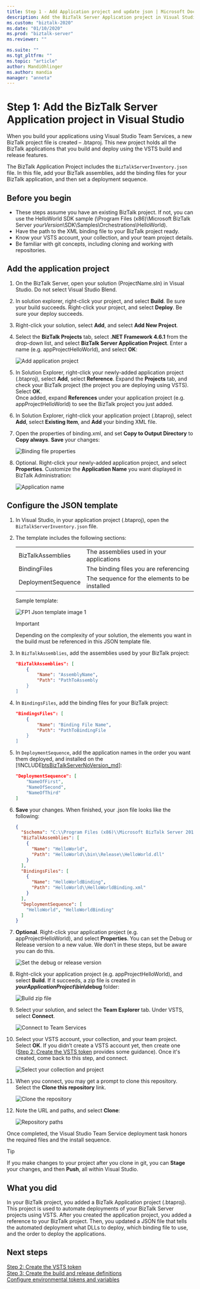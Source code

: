 ```yaml
---
title: Step 1 - Add Application project and update json | Microsoft Docs
description: Add the BizTalk Server Application project in Visual Studio, and update the BizTalkServerInventory.json file with the DLLs, binding files, and deployment sequence of your applications - Visual Studio Team Services
ms.custom: "biztalk-2020"
ms.date: "01/10/2020"
ms.prod: "biztalk-server"
ms.reviewer: ""

ms.suite: ""
ms.tgt_pltfrm: ""
ms.topic: "article"
author: MandiOhlinger
ms.author: mandia
manager: "anneta"
---
```


# Step 1: Add the BizTalk Server Application project in Visual Studio

When you build your applications using Visual Studio Team Services, a new BizTalk project file is created – .btaproj. This new project holds all the BizTalk applications that you build and deploy using the VSTS build and release features. 

The BizTalk Application Project includes the `BizTalkServerInventory.json` file. In this file, add your BizTalk assemblies, add the binding files for your BizTalk application, and then set a deployment sequence. 

## Before you begin

* These steps assume you have an existing BizTalk project. If not, you can use the HelloWorld SDK sample (\Program Files (x86)\Microsoft BizTalk Server *yourVersion*\SDK\Samples\Orchestrations\HelloWorld). 
* Have the path to the XML binding file to your BizTalk project ready. 
* Know your VSTS account, your collection, and your team project details.
* Be familiar with git concepts, including cloning and working with repositories. 

## Add the application project

1. On the BizTalk Server, open your solution (ProjectName.sln) in Visual Studio. Do not select Visual Studio Blend.

2. In solution explorer, right-click your project, and select **Build**. Be sure your build succeeds. Right-click your project, and select **Deploy**. Be sure your deploy succeeds.

3. Right-click your solution, select **Add**, and select **Add New Project**.

4. Select the **BizTalk Projects** tab, select **.NET Framework 4.6.1** from the drop-down list, and select **BizTalk Server Application Project**. Enter a name (e.g. appProjectHelloWorld), and select **OK**:  

    ![Add application project](../core/media/add-application-project.png)

5. In Solution Explorer, right-click your newly-added application project (.btaproj), select **Add**, select **Reference**. Expand the **Projects** tab, and check your BizTalk project (the project you are deploying using VSTS). Select **OK**.  
    Once added, expand **References** under your application project (e.g. appProjectHelloWorld) to see the BizTalk project you just added. 

6. In Solution Explorer, right-click your application project (.btaproj), select **Add**, select **Existing Item**, and **Add** your binding XML file.

7. Open the properties of binding.xml, and set **Copy to Output Directory** to **Copy always**. **Save** your changes:  

    ![Binding file properties](../core/media/xml-binding-file-properties.png)

8. Optional. Right-click your newly-added application project, and select **Properties**. Customize the **Application Name** you want displayed in BizTalk Administration:  

    ![Application name](../core/media/application-project-name.png)

## Configure the JSON template

1. In Visual Studio, in your application project (.btaproj), open the `BizTalkServerInventory.json` file. 

2. The template includes the following sections: 

    | | |
    |---|---|
    |BizTalkAssemblies | The assemblies used in your applications |
    |BindingFiles | The binding files you are referencing|
    |DeploymentSequence | The sequence for the elements to be installed|
    
    Sample template: 
    
    ![FP1 Json template image 1](../core/media/fp1-json-template-image-1.png)

    > [!IMPORTANT]
    > Depending on the complexity of your solution, the elements you want in the build must be referenced in this JSON template file.

3. In `BizTalkAssemblies`, add the assemblies used by your BizTalk project: 

    ```json
    "BizTalkAssemblies": [
        {
            "Name": "AssemblyName",
            "Path": "PathToAssembly
        }
    ]
    ```

4. In `BindingsFiles`, add the binding files for your BizTalk project: 

    ```json
    "BindingsFiles": [
        {
            "Name": "Binding File Name",
            "Path": "PathToBindingFile
        }
    ]
    ```

5. In `DeploymentSequence`, add the application names in the order you want them deployed, and installed on the [!INCLUDE[btsBizTalkServerNoVersion_md](../includes/btsbiztalkservernoversion-md.md)]: 

    ```json
    "DeploymentSequence": [
        "NameOfFirst",
        "NameOfSecond",
        "NameOfThird"
    ]
    ```

6. **Save** your changes. When finished, your .json file looks like the following: 

    ```json
    {
      "$schema": "C:\\Program Files (x86)\\Microsoft BizTalk Server 2016\\Developer Tools\\BizTalkServerAppplicationSchema.json",
      "BizTalkAssemblies": [
        {
          "Name": "HelloWorld",
          "Path": "HelloWorld\\bin\\Release\\HelloWorld.dll"
        }
      ],
      "BindingsFiles": [
        {
          "Name": "HelloWorldBinding",
          "Path": "HelloWorld\\HelloWorldBinding.xml"
        }
      ],
      "DeploymentSequence": [
        "HelloWorld", "HelloWorldBinding"
      ]
    }
    ```

7. **Optional**. Right-click your application project (e.g. appProjectHelloWorld), and select **Properties**. You can set the Debug or Release version to a new value. We don’t in these steps, but be aware you can do this.  

    ![Set the debug or release version](../core/media/application-project-version.png)

8. Right-click your application project (e.g. appProjectHelloWorld), and select **Build**. If it succeeds, a zip file is created in **_yourApplicationProject_\bin\debug** folder:  

    ![Build zip file](../core/media/application-project-zip-file.png)

9. Select your solution, and select the **Team Explorer** tab. Under VSTS, select **Connect**.  

    ![Connect to Team Services](../core/media/connect-team-services.png)

10. Select your VSTS account, your collection, and your team project. Select **OK**. If you didn’t create a VSTS account yet, then create one ([Step 2: Create the VSTS token](feature-pack-create-vsts-token.md) provides some guidance). Once it's created, come back to this step, and connect.  

    ![Select your collection and project](../core/media/team-collections-projects.png)

11. When you connect, you may get a prompt to clone this repository. Select the **Clone this repository** link.  

    ![Clone the repository](../core/media/vsts-clone-repository.png)

12. Note the URL and paths, and select **Clone**:  

    ![Repository paths](../core/media/clone-repo-paths.png)

Once completed, the Visual Studio Team Service deployment task honors the required files and the install sequence. 

> [!TIP]
> If you make changes to your project after you clone in git, you can **Stage** your changes, and then **Push**, all within Visual Studio. 

## What you did

In your BizTalk project, you added a BizTalk Application project (.btaproj). This project is used to automate deployments of your BizTalk Server projects using VSTS. After you created the application project, you added a reference to your BizTalk project. Then, you updated a JSON file that tells the automated deployment what DLLs to deploy, which binding file to use, and the order to deploy the applications. 

## Next steps
[Step 2: Create the VSTS token](feature-pack-create-vsts-token.md)  
[Step 3: Create the build and release definitions](feature-pack-add-build-release-definitions.md)  
[Configure environmental tokens and variables](configure-environmental-tokens-and-variables-for-automatic-deployment.md)
